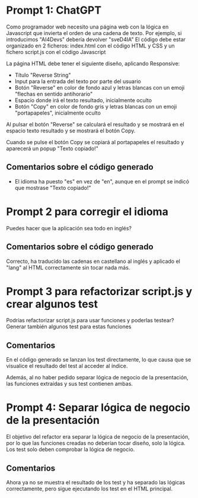 # Prompt 1: ChatGPT

Como programador web necesito una página web con la lógica en Javascript que invierta el orden de una cadena de texto. 
Por ejemplo, si introducimos "AI4Devs" debería devolver "sveD4IA"
El código debe estar organizado en 2 ficheros: index.html con el código HTML y CSS y un fichero script.js con el código Javascript

La página HTML debe tener el siguiente diseño, aplicando Responsive:
- Título "Reverse String"
- Input para la entrada del texto por parte del usuario
- Botón "Reverse" en color de fondo azul y letras blancas con un emoji "flechas en sentido antihorario"
- Espacio donde irá el texto resultado, inicialmente oculto
- Botón "Copy" en color de fondo gris y letras blancas con un emoji "portapapeles", inicialmente oculto

Al pulsar el botón "Reverse" se calculará el resultado y se mostrará en el espacio texto resultado y se mostrará el botón Copy.

Cuando se pulse el botón Copy se copiará al portapapeles el resultado y aparecerá un popup "Texto copiado!"

## Comentarios sobre el código generado
- El idioma ha puesto "es" en vez de "en", aunque en el prompt se indicó que mostrase "Texto copiado!"


# Prompt 2 para corregir el idioma
Puedes hacer que la aplicación sea todo en inglés?

## Comentarios sobre el código generado
Correcto, ha traducido las cadenas en castellano al inglés y aplicado el "lang" al HTML correctamente sin tocar nada más.


# Prompt 3 para refactorizar script.js y crear algunos test

Podrías refactorizar script.js para usar funciones y poderlas testear? Generar también algunos test para estas funciones

## Comentarios

En el código generado se lanzan los test directamente, lo que causa que se visualice el resultado del test al acceder al índice.

Además, al no haber pedido separar lógica de negocio de la presentación, las funciones extraídas y sus test contienen ambas.


# Prompt 4: Separar lógica de negocio de la presentación

El objetivo del refactor era separar la lógica de negocio de la presentación, por lo que las funciones creadas no deberían tocar diseño, solo la lógica. 
Los test solo deben comprobar la lógica de negocio.

## Comentarios

Ahora ya no se muestra el resultado de los test y ha separado las lógicas correctamente, pero sigue ejecutando los test en el HTML principal.
